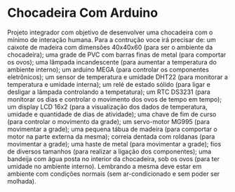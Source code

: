 # Chocadeira Com Arduino
Projeto integrador com objetivo de desenvolver uma chocadeira com o mínimo de interação humana.
Para a contrução voce irá precisar de: um caixote de madeira com dimensões 40x40x60 (para ser o ambiente da chocadeira); uma grade de PVC com barras finas de metal (para comportar os ovos); uma lâmpada incandescente (para aumentar a temperatura do ambiente interno); um arduino MEGA (para controlar os componentes eletrônicos); um sensor de temperatura e umidade DHT22 (para monitorar a temperatura e umidade interna); um relé de estado sólido (para ligar e desligar a lâmpada controlando a tempetatura); um RTC DS3231 (para monitorar os dias e controlar o movimento dos ovos de tempo em tempo); um display LCD 16x2 (para a visualização dos dados de temperatura, umidade e quantidade de dias de atividade); uma chave de fim de curso (para controlar o movimento da grade); um servo-motor MG995 (para movimentar a grade); uma pequena tábua de madeira (para comportar o motor na parte externa da mesma); correia dentada com roldanas (para movimentar a grade); uma haste de metal (para movimentar a grade); fios de diversos tamanhos (para realizar a ligação dos componentes); uma bandeija com água posta no interior da chocadeira, sob os ovos (para ter umidade no ambiente interno). Lembrando a mesma deve estar em ambiente com condições normais (sem ar-condicionado e sem poder ser molhada).
